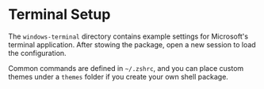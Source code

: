 # Terminal Setup

The `windows-terminal` directory contains example settings for Microsoft's terminal application. After stowing the package, open a new session to load the configuration.

Common commands are defined in `~/.zshrc`, and you can place custom themes under a `themes` folder if you create your own shell package.

